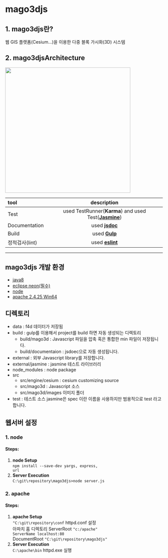 # mago3djs

## 1. mago3djs란?
웹 GIS 플랫폼(Cesium...)을 이용한 다중 블록 가시화(3D) 시스템

## 2. mago3djsArchitecture

<img src ="http://i.imgur.com/CMJ0fKA.png" width = 400>

| tool | description |
| :------------ | :-----------:
| Test     | used TestRunner(**Karma**) and used Test([**Jasmine**](https://github.com/Gaia3D/mago3djs/wiki/Test))         
| Documentation    | used [**jsdoc**](https://github.com/Gaia3D/mago3djs/wiki/Documentation)    
| Build     | used [**Gulp**](https://github.com/Gaia3D/mago3djs/wiki/Build)  |
| 정적검사(lint) | used [**eslint**]() |


-----------

## mago3djs 개발 환경
 - [java8](http://www.oracle.com/technetwork/java/javase/downloads/index.html )
 - [eclipse neon(필수)](https://www.eclipse.org/downloads/eclipse-packages/)
 - [node](https://nodejs.org/ko/download/)
 - [apache 2.4.25 Win64](https://www.apachelounge.com/download/)

## 디렉토리
- data : f4d 데이터가 저장됨
- build : gulp를 이용해서 project를 build 하면 자동 생성되는 디렉토리
  - build/mago3d : Javascript 파일을 압축 혹은 통합한 min 파일이 저장됩니다.
  - build/documentaion : jsdoec으로 자동 생성됩니다.
- external : 외부 Javascript library를 저장합니다.
 - external/jasmine : jasmine 테스트 라이브러리
- node_modules : node package
- src
  - src/engine/cesium : cesium customizing source
  - src/mago3d : Javascript 소스
  - src/mago3d/images 이미지 폴더
- test : 테스트 소스 jasmine은 spec 이란 이름을 사용하지만 범용적으로 test 라고합니다.



## 웹서버 설정
### 1. node
#### Steps:
1. <b> node Setup</b> <br>
<code>npm install --save-dev yargs, express, url</code><br>
2. <b>Server Execution </b>  
<code>C:\git\repository\mago3djs>node server.js</code>

### 2. apache

#### Steps:
1. <b> apache Setup</b> <br>
<code>"C:\git\repository\conf</code> httpd.conf 설정<br>
아파치 홈 디렉토리 ServerRoot <code>"c:/apache"
ServerName localhost:80</code><br>
DocumentRoot <code>"C:\git\repository\mago3djs"</code>
2. <b>Server Execution</b><br>
<code>C:\apache\bin</code> httpd.exe 실행
